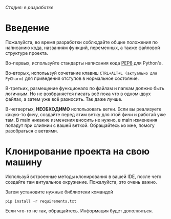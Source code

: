 _Стадия: в разработке_
# Введение
Пожалуйста, во время разработки соблюдайте общие положения по написанию кода, названиям функций, переменных, а также файловой структуре проекта.

Во-первых, используйте стандарты написания кода [PEP8]([url](https://pythonworld.ru/osnovy/pep-8-rukovodstvo-po-napisaniyu-koda-na-python.html)) для Python'а.

Во-вторых, исполььзуй сочетание клавиш `CTRL+ALT+L (актуально для PyCharm)` для приведения отступов в нормальное состояние.

В-третьих, размещение функционало по файлам и папкам должно быть логичным. Но не возбраняется писать всё пока что в одном-двух файлах, а затем уже всё разносить. Так даже лучше.

В-четвертых, **НЕОБХОДИМО** использовать ветки. Если вы реализуете какую-то фичу, создайте перед этим ветку для этой фичи и работай уже там.
В main никакие изменения вносить не нужно, в main изменения попадут при слиянии с вашей веткой. Обращайтесь ко мне, помогу разобраться с ветвями.
# Клонирование проекта на свою машину
Используй встроенные методы клонирования в вашей IDE, после чего создайте там витуальное окружение. Пожалуйста, это очень важно.

Затем установите нужные библиотеки командой
```
pip install -r requirements.txt
```


Если что-то не так, обращайтесь. Информация будет дополняться.
